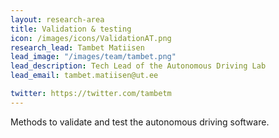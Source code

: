 ```yaml
---
layout: research-area
title: Validation & testing
icon: /images/icons/ValidationAT.png
research_lead: Tambet Matiisen
lead_image: "/images/team/tambet.png"
lead_description: Tech Lead of the Autonomous Driving Lab
lead_email: tambet.matiisen@ut.ee

twitter: https://twitter.com/tambetm
---
```


Methods to validate and test the autonomous driving software.

